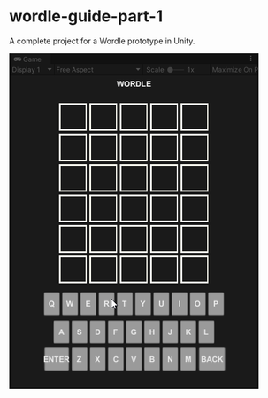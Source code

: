 # wordle-guide-part-1
A complete project for a Wordle prototype in Unity.

![](https://github.com/LootLocker/wordle-guide-part-1/blob/main/WordlePrototypeGamePlay.gif)
